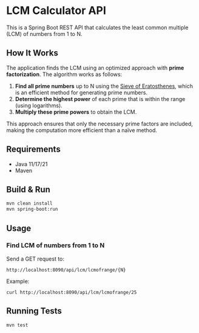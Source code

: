 # LCM Calculator API

This is a Spring Boot REST API that calculates the least common multiple (LCM) of numbers from 1 to N.

## How It Works
The application finds the LCM using an optimized approach with **prime factorization**. The algorithm works as follows:

1. **Find all prime numbers** up to N using the [Sieve of Eratosthenes](https://en.wikipedia.org/wiki/Sieve_of_Eratosthenes), which is an efficient method for generating prime numbers.
2. **Determine the highest power** of each prime that is within the range (using logarithms).
3. **Multiply these prime powers** to obtain the LCM.

This approach ensures that only the necessary prime factors are included, making the computation more efficient than a naïve method.

## Requirements
- Java 11/17/21
- Maven

## Build & Run
```sh
mvn clean install
mvn spring-boot:run
```

## Usage
### Find LCM of numbers from 1 to N
Send a GET request to:
```
http://localhost:8090/api/lcm/lcmofrange/{N}
```
Example:
```
curl http://localhost:8090/api/lcm/lcmofrange/25
```

## Running Tests
```sh
mvn test
```
